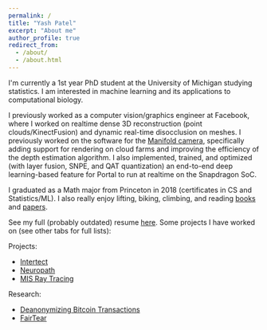```yaml
---
permalink: /
title: "Yash Patel"
excerpt: "About me"
author_profile: true
redirect_from: 
  - /about/
  - /about.html
---
```


I'm currently a 1st year PhD student at the University of Michigan studying statistics. I am interested in machine learning and its applications to computational biology.

I previously worked as a computer vision/graphics engineer at Facebook, where I worked on realtime dense 3D reconstruction (point clouds/KinectFusion) and dynamic real-time disocclusion on meshes. I previously worked on the software for the [Manifold camera](https://bkcabralwebsite.appspot.com/An-Integrated-6DoF-Video-Camera-and-System-Design.pdf), specifically adding support for rendering on cloud farms and improving the efficiency of the depth estimation algorithm. I also implemented, trained, and optimized (with layer fusion, SNPE, and QAT quantization) an end-to-end deep learning-based feature for Portal to run at realtime on the Snapdragon SoC.

I graduated as a Math major from Princeton in 2018 (certificates in CS and Statistics/ML). I also really enjoy lifting, biking, climbing, and reading [books](https://www.goodreads.com/user/show/83094203-yash-patel) and [papers](https://github.com/yashpatel5400/cool-papers). 

See my full (probably outdated) resume [here](http://yashpatel5400.github.io/files/resume.pdf). Some projects I have worked on (see other tabs for full lists):

Projects:
- [Intertect](http://intertect.herokuapp.com/)
- [Neuropath](http://fast-caverns-95520.herokuapp.com/)
- [MIS Ray Tracing](https://yashpatel5400.github.io/files/light_transport_mis.pdf)

Research:
- [Deanonymizing Bitcoin Transactions](http://yashpatel5400.github.io/files/deanonymization.pdf)
- [FairTear](http://yashpatel5400.github.io/files/fairtear.pdf)